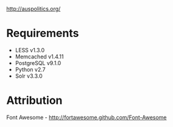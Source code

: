 http://auspolitics.org/

# Requirements

* LESS v1.3.0
* Memcached v1.4.11
* PostgreSQL v9.1.0
* Python v2.7
* Solr v3.3.0

# Attribution

Font Awesome - http://fortawesome.github.com/Font-Awesome
